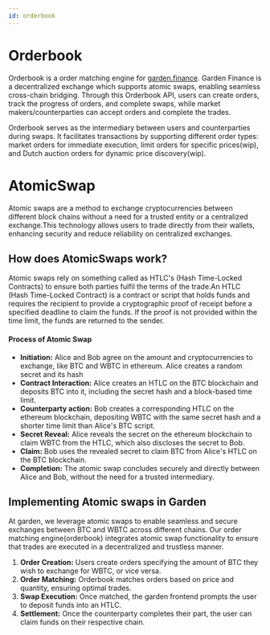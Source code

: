 ```yaml
---
id: orderbook
---
```


# Orderbook

Orderbook is a order matching engine for [garden.finance](https://garden.finance). Garden Finance is a decentralized exchange which supports atomic swaps, enabling seamless cross-chain bridging. Through this Orderbook API, users can create orders, track the progress of orders, and complete swaps, while market makers/counterparties can accept orders and complete the trades.

Orderbook serves as the intermediary between users and counterparties during swaps. It facilitates transactions by supporting different order types: market orders for immediate execution, limit orders for specific prices(wip), and Dutch auction orders for dynamic price discovery(wip).

# AtomicSwap

Atomic swaps are a method to exchange cryptocurrencies between different block chains without a need for a trusted entity or a centralized exchange.This technology allows users to trade directly from their wallets, enhancing security and reduce reliability on centralized exchanges.

## How does AtomicSwaps work?

Atomic swaps rely on something called as HTLC's (Hash Time-Locked Contracts) to ensure both parties fulfil the terms of the trade.An HTLC (Hash Time-Locked Contract) is a contract or script that holds funds and requires the recipient to provide a cryptographic proof of receipt before a specified deadline to claim the funds. If the proof is not provided within the time limit, the funds are returned to the sender.

#### Process of Atomic Swap

- **Initiation:** Alice and Bob agree on the amount and cryptocurrencies to exchange, like BTC and WBTC in ethereum. Alice creates a random secret and its hash
- **Contract Interaction:** Alice creates an HTLC on the BTC blockchain and deposits BTC into it, including the secret hash and a block-based time limit.
- **Counterparty action:** Bob creates a corresponding HTLC on the ethereum blockchain, depositing WBTC with the same secret hash and a shorter time limit than Alice's BTC script.
- **Secret Reveal:** Alice reveals the secret on the ethereum blockchain to claim WBTC from the HTLC, which also discloses the secret to Bob.
- **Claim:** Bob uses the revealed secret to claim BTC from Alice's HTLC on the BTC blockchain.
- **Completion:** The atomic swap concludes securely and directly between Alice and Bob, without the need for a trusted intermediary.

## Implementing Atomic swaps in Garden

At garden, we leverage atomic swaps to enable seamless and secure exchanges between BTC and WBTC across different chains. Our order matching engine(orderbook) integrates atomic swap functionality to ensure that trades are executed in a decentralized and trustless manner.

1. **Order Creation:** Users create orders specifying the amount of BTC they wish to exchange for WBTC, or vice versa.
2. **Order Matching:** Orderbook matches orders based on price and quantity, ensuring optimal trades.
3. **Swap Execution:** Once matched, the garden frontend prompts the user to deposit funds into an HTLC.
4. **Settlement:** Once the counterparty completes their part, the user can claim funds on their respective chain.

